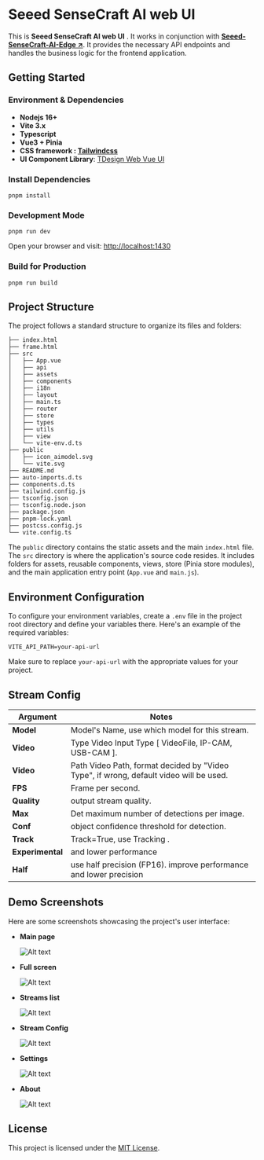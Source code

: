 # Seeed SenseCraft AI web UI

This is **Seeed SenseCraft AI web UI** . It works in conjunction with [**Seeed-SenseCraft-AI-Edge ↗**](https://github.com/Seeed-Studio/Seeed-SenseCraft-AI-Edge.git). It provides the necessary API endpoints and handles the business logic for the frontend application.

## Getting Started

### Environment & Dependencies

- **Nodejs 16+**
- **Vite 3.x**
- **Typescript**
- **Vue3 + Pinia**
- **CSS framework : [Tailwindcss](https://tailwindcss.com/)**
- **UI Component Library**: [TDesign Web Vue UI](https://tdesign.tencent.com/vue/overview)

### Install Dependencies

`pnpm install`

### Development Mode

`pnpm run dev`

Open your browser and visit: [http://localhost:1430](http://localhost:1430)

### Build for Production

`pnpm run build`

## Project Structure

The project follows a standard structure to organize its files and folders:

```
├── index.html
├── frame.html
├── src
│   ├── App.vue
│   ├── api
│   ├── assets
│   ├── components
│   ├── i18n
│   ├── layout
│   ├── main.ts
│   ├── router
│   ├── store
│   ├── types
│   ├── utils
│   ├── view
│   └── vite-env.d.ts
├── public
│   ├── icon_aimodel.svg
│   └── vite.svg
├── README.md
├── auto-imports.d.ts
├── components.d.ts
├── tailwind.config.js
├── tsconfig.json
├── tsconfig.node.json
├── package.json
├── pnpm-lock.yaml
├── postcss.config.js
└── vite.config.ts
```

The `public` directory contains the static assets and the main `index.html` file. The `src` directory is where the application's source code resides. It includes folders for assets, reusable components, views, store (Pinia store modules), and the main application entry point (`App.vue` and `main.js`).

## Environment Configuration

To configure your environment variables, create a `.env` file in the project root directory and define your variables there. Here's an example of the required variables:

```
VITE_API_PATH=your-api-url
```

Make sure to replace `your-api-url` with the appropriate values for your project.

## Stream Config

| Argument         | Notes                                                                                  |
| ---------------- | -------------------------------------------------------------------------------------- |
| **Model**        | Model's Name, use which model for this stream.                                         |
| **Video**        | Type Video Input Type [ VideoFile, IP-CAM, USB-CAM ].                                  |
| **Video**        | Path Video Path, format decided by "Video Type", if wrong, default video will be used. |
| **FPS**          | Frame per second.                                                                      |
| **Quality**      | output stream quality.                                                                 |
| **Max**          | Det maximum number of detections per image.                                            |
| **Conf**         | object confidence threshold for detection.                                             |
| **Track**        | Track=True, use Tracking .                                                             |
| **Experimental** | and lower performance                                                                  |
| **Half**         | use half precision (FP16). improve performance and lower precision                     |

## Demo Screenshots

Here are some screenshots showcasing the project's user interface:

- **Main page**

  ![Alt text](screenshots/index.png)

- **Full screen**

  ![Alt text](screenshots/fullscreen.png)

- **Streams list**

  ![Alt text](screenshots/stream-list.png)

- **Stream Config**

  ![Alt text](screenshots/config.png)

- **Settings**

  ![Alt text](screenshots/settings.png)

- **About**

  ![Alt text](screenshots/about.png)

## License

This project is licensed under the [MIT License](LICENSE).
